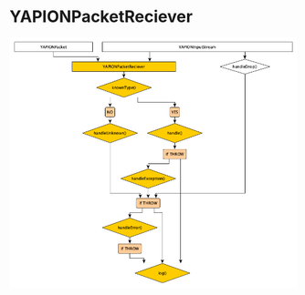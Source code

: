 # YAPIONPacketReciever

<p align="center">
	<img alt="Dataflow" src="../../flowcharts/YAPIONPacketReciever.png">
</p>